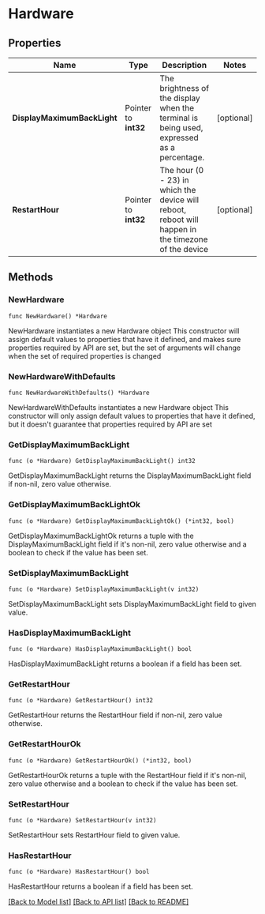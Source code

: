 # Hardware

## Properties

Name | Type | Description | Notes
------------ | ------------- | ------------- | -------------
**DisplayMaximumBackLight** | Pointer to **int32** | The brightness of the display when the terminal is being used, expressed as a percentage. | [optional] 
**RestartHour** | Pointer to **int32** | The hour (0 - 23) in which the device will reboot, reboot will happen in the timezone of the device | [optional] 

## Methods

### NewHardware

`func NewHardware() *Hardware`

NewHardware instantiates a new Hardware object
This constructor will assign default values to properties that have it defined,
and makes sure properties required by API are set, but the set of arguments
will change when the set of required properties is changed

### NewHardwareWithDefaults

`func NewHardwareWithDefaults() *Hardware`

NewHardwareWithDefaults instantiates a new Hardware object
This constructor will only assign default values to properties that have it defined,
but it doesn't guarantee that properties required by API are set

### GetDisplayMaximumBackLight

`func (o *Hardware) GetDisplayMaximumBackLight() int32`

GetDisplayMaximumBackLight returns the DisplayMaximumBackLight field if non-nil, zero value otherwise.

### GetDisplayMaximumBackLightOk

`func (o *Hardware) GetDisplayMaximumBackLightOk() (*int32, bool)`

GetDisplayMaximumBackLightOk returns a tuple with the DisplayMaximumBackLight field if it's non-nil, zero value otherwise
and a boolean to check if the value has been set.

### SetDisplayMaximumBackLight

`func (o *Hardware) SetDisplayMaximumBackLight(v int32)`

SetDisplayMaximumBackLight sets DisplayMaximumBackLight field to given value.

### HasDisplayMaximumBackLight

`func (o *Hardware) HasDisplayMaximumBackLight() bool`

HasDisplayMaximumBackLight returns a boolean if a field has been set.

### GetRestartHour

`func (o *Hardware) GetRestartHour() int32`

GetRestartHour returns the RestartHour field if non-nil, zero value otherwise.

### GetRestartHourOk

`func (o *Hardware) GetRestartHourOk() (*int32, bool)`

GetRestartHourOk returns a tuple with the RestartHour field if it's non-nil, zero value otherwise
and a boolean to check if the value has been set.

### SetRestartHour

`func (o *Hardware) SetRestartHour(v int32)`

SetRestartHour sets RestartHour field to given value.

### HasRestartHour

`func (o *Hardware) HasRestartHour() bool`

HasRestartHour returns a boolean if a field has been set.


[[Back to Model list]](../README.md#documentation-for-models) [[Back to API list]](../README.md#documentation-for-api-endpoints) [[Back to README]](../README.md)


